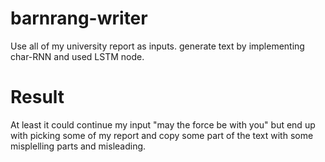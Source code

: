 # barnrang-writer
Use all of my university report as inputs.
generate text by implementing char-RNN and used LSTM node.

# Result
At least it could continue my input "may the force be with you" but end up with picking some of my report and copy some part of the text with some misplelling parts and misleading.
